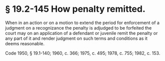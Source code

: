 # § 19.2-145 How penalty remitted.

<p>When in an action or on a motion to extend the period for enforcement of a judgment on a recognizance the penalty is adjudged to be forfeited the court may on an application of a defendant or juvenile remit the penalty or any part of it and render judgment on such terms and conditions as it deems reasonable.</p><p>Code 1950, § 19.1-140; 1960, c. 366; 1975, c. 495; 1978, c. 755; 1982, c. 153.</p>